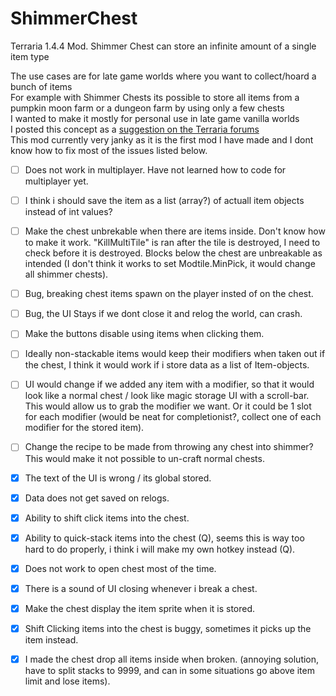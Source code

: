 # ShimmerChest
 Terraria 1.4.4 Mod. Shimmer Chest can store an infinite amount of a single item type


The use cases are for late game worlds where you want to collect/hoard a bunch of items  
For example with Shimmer Chests its possible to store all items from a pumpkin moon farm or a dungeon farm by using only a few chests  
I wanted to make it mostly for personal use in late game vanilla worlds  
I posted this concept as a [suggestion on the Terraria forums](https://forums.terraria.org/index.php?threads/infinite-chests-for-single-items.115468/)  
This mod currently very janky as it is the first mod I have made and I dont know how to fix most of the issues listed below.  



- [ ] Does not work in multiplayer. Have not learned how to code for multiplayer yet.
- [ ] I think i should save the item as a list (array?) of actuall item objects instead of int values?
- [ ] Make the chest unbrekable when there are items inside. Don't know how to make it work. "KillMultiTile" is ran after the tile is destroyed, I need to check before it is destroyed. Blocks below the chest are unbreakable as intended (I don't think it works to set Modtile.MinPick, it would change all shimmer chests).
- [ ] Bug, breaking chest items spawn on the player insted of on the chest.
- [ ] Bug, the UI Stays if we dont close it and relog the world, can crash.
- [ ] Make the buttons disable using items when clicking them. 
- [ ] Ideally non-stackable items would keep their modifiers when taken out if the chest, I think it would work if i store data as a list of Item-objects.
- [ ] UI would change if we added any item with a modifier, so that it would look like a normal chest / look like magic storage UI with a scroll-bar. This would allow us to grab the modifier we want. Or it could be 1 slot for each modifier (would be neat for completionist?, collect one of each modifier for the stored item).
- [ ] Change the recipe to be made from throwing any chest into shimmer? This would make it not possible to un-craft normal chests.
  
  

- [X] The text of the UI is wrong / its global stored.
- [X] Data does not get saved on relogs.
- [X] Ability to shift click items into the chest.
- [X] Ability to quick-stack items into the chest (Q), seems this is way too hard to do properly, i think i will make my own hotkey instead (Q).
- [X] Does not work to open chest most of the time.
- [X] There is a sound of UI closing whenever i break a chest.
- [X] Make the chest display the item sprite when it is stored.
- [X] Shift Clicking items into the chest is buggy, sometimes it picks up the item instead.
- [X] I made the chest drop all items inside when broken. (annoying solution, have to split stacks to 9999, and can in some situations go above item limit and lose items).
